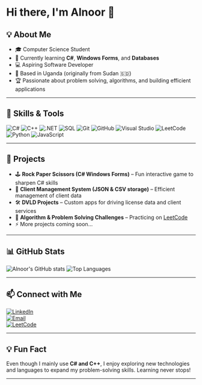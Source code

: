 # Hi there, I'm Alnoor 👋

## 💡 About Me
- 🎓 Computer Science Student  
- 🌱 Currently learning **C#**, **Windows Forms**, and **Databases**  
- 💻 Aspiring Software Developer  
- 📍 Based in Uganda (originally from Sudan 🇸🇩)  
- 🏆 Passionate about problem solving, algorithms, and building efficient applications  

---

## 🚀 Skills & Tools
![C#](https://img.shields.io/badge/-C%23-239120?style=flat&logo=c-sharp&logoColor=white)
![C++](https://img.shields.io/badge/-C++-00599C?style=flat&logo=c%2B%2B&logoColor=white)
![.NET](https://img.shields.io/badge/-.NET-512BD4?style=flat&logo=dotnet&logoColor=white)
![SQL](https://img.shields.io/badge/-SQL-4479A1?style=flat&logo=postgresql&logoColor=white)
![Git](https://img.shields.io/badge/-Git-F05032?style=flat&logo=git&logoColor=white)
![GitHub](https://img.shields.io/badge/-GitHub-181717?style=flat&logo=github&logoColor=white)
![Visual Studio](https://img.shields.io/badge/-Visual%20Studio-5C2D91?style=flat&logo=visual-studio&logoColor=white)
![LeetCode](https://img.shields.io/badge/-LeetCode-FFA116?style=flat&logo=leetcode&logoColor=white)
![Python](https://img.shields.io/badge/-Python-3776AB?style=flat&logo=python&logoColor=white)
![JavaScript](https://img.shields.io/badge/-JavaScript-F7DF1E?style=flat&logo=javascript&logoColor=black)

---

## 📌 Projects
- 🕹 **Rock Paper Scissors (C# Windows Forms)** – Fun interactive game to sharpen C# skills  
- 📂 **Client Management System (JSON & CSV storage)** – Efficient management of client data  
- 🛠 **DVLD Projects** – Custom apps for driving license data and client services  
- 🧩 **Algorithm & Problem Solving Challenges** – Practicing on [LeetCode](https://leetcode.com/u/Alnoor09/)  
- ⚡ More projects coming soon…  

---

## 📊 GitHub Stats
![Alnoor's GitHub stats](https://github-readme-stats.vercel.app/api?username=Alnoor09&show_icons=true&theme=radical)
![Top Languages](https://github-readme-stats.vercel.app/api/top-langs/?username=Alnoor09&layout=compact&theme=radical)

---

## 📫 Connect with Me
[![LinkedIn](https://img.shields.io/badge/LinkedIn-blue?style=flat&logo=linkedin)](https://www.linkedin.com/in/alnoor-mahmoud-9aba50285/)  
[![Email](https://img.shields.io/badge/Email-D14836?style=flat&logo=gmail&logoColor=white)](https://mail.google.com/mail/u/0/#inbox)  
[![LeetCode](https://img.shields.io/badge/LeetCode-FFA116?style=flat&logo=leetcode&logoColor=white)](https://leetcode.com/u/Alnoor09/)

---

## 💡 Fun Fact
Even though I mainly use **C# and C++**, I enjoy exploring new technologies and languages to expand my problem-solving skills. Learning never stops!  

---

<!--
**Alnoormahmoud/Alnoormahmoud** is a ✨ _special_ ✨ repository because its `README.md` (this file) appears on your GitHub profile.

You can also add:
- 🔭 I’m currently working on exciting C# projects
- 🌱 I’m learning advanced algorithms and database management
- 👯 I’m open to collaboration on software development projects
- 💬 Ask me about programming, Windows Forms, C#, and C++
- ⚡ Fun fact: I love coding challenges and competitive programming!
-->
